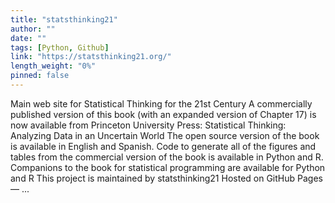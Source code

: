 ```yaml
---
title: "statsthinking21"
author: ""
date: ""
tags: [Python, Github]
link: "https://statsthinking21.org/"
length_weight: "0%"
pinned: false
---
```


Main web site for Statistical Thinking for the 21st Century A commercially published version of this book (with an expanded version of Chapter 17) is now available from Princeton University Press: Statistical Thinking: Analyzing Data in an Uncertain World The open source version of the book is available in English and Spanish. Code to generate all of the figures and tables from the commercial version of the book is available in Python and R. Companions to the book for statistical programming are available for Python and R This project is maintained by statsthinking21 Hosted on GitHub Pages — ...
